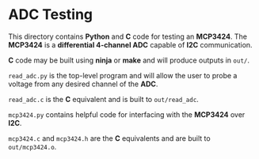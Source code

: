 # ADC Testing

This directory contains **Python** and **C** code for testing an **MCP3424**. The **MCP3424** is a **differential 4-channel ADC** capable of **I2C** communication.

**C** code may be built using **ninja** or **make** and will produce outputs in `out/`.

`read_adc.py` is the top-level program and will allow the user to probe a voltage from any desired channel of the **ADC**.

`read_adc.c` is the **C** equivalent and is built to `out/read_adc`.

`mcp3424.py` contains helpful code for interfacing with the **MCP3424** over **I2C**.

`mcp3424.c` and `mcp3424.h` are the **C** equivalents and are built to `out/mcp3424.o`.